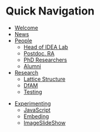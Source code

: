 <h1> Quick Navigation </h1> 

- [Welcome](README.md)
- [News](News/README.md "What's New")
- [People](People/README.md "Who's in the group?")
	* [Head of IDEA Lab](People/HoG.md)
	* [Postdoc. RA](People/postdoc.md)
	* [PhD Researchers](People/phd.md)
	* [Alumni](People/alumni.md)
	<!-- * [Testing](People/test.md) -->
- [Research](research/README.md "What we do")
	* [Lattice Structure](research/Lattice.md)
	* [DfAM](research/dfam.md)
	* [Testing](research/testing.md)
<!-- - [FAQs](faq.md) -->
- [Experimenting](exp/README.md)
	* [JavaScript](exp/jsjs.md)
	* [Embeding](exp/embed.md)
	* [ImageSlideShow](exp/imageSlideShow.md)
<!-- - [Useful Links](useful_links.md) -->

